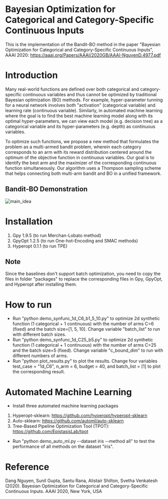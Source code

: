 # Bayesian Optimization for Categorical and Category-Specific Continuous Inputs
This is the implementation of the Bandit-BO method in the paper "Bayesian Optimization for Categorical and Category-Specific Continuous Inputs", AAAI 2020: https://aaai.org/Papers/AAAI/2020GB/AAAI-NguyenD.4977.pdf

# Introduction
Many real-world functions are defined over both categorical and category-specific continuous variables and thus cannot be optimized by traditional Bayesian optimization (BO) methods. For example, hyper-parameter tunning for a neural network involves both "activation" (categorical variable) and learning rate (continuous variable). Similarly, in automated machine learning where the goal is to find the best machine learning model along with its optimal hyper-parameters, we can view each model (e.g. decision tree) as a categorical variable and its hyper-parameters (e.g. depth) as continuous variables.

To optimize such functions, we propose a new method that formulates the problem as a multi-armed bandit problem, wherein each category corresponds to an arm with its reward distribution centered around the optimum of the objective function in continuous variables. Our goal is to identify the best arm and the maximizer of the corresponding continuous function simultaneously. Our algorithm uses a Thompson sampling scheme that helps connecting both multi-arm bandit and BO in a unified framework.

## Bandit-BO Demonstration
![main_idea](https://github.com/nphdang/Bandit-BO/blob/master/main_idea.jpg)

# Installation
1. Gpy 1.9.5 (to run Merchan-Lobato method)
2. GpyOpt 1.2.5 (to run One-hot-Encoding and SMAC methods)
3. Hyperopt 0.1.1 (to run TPE)
## Note 
Since the baselines don't support batch optimization, you need to copy the files in folder "packages" to replace the corresponding files in Gpy, GpyOpt, and Hyperopt after installing them.

# How to run
- Run "python demo_synfunc_1d_C6_b1_5_10.py" to optimize 2d synthetic function (1 categorical + 1 continuous) with the number of arms C=6 (fixed) and the batch size=[1, 5, 10]. Change variable "batch_list" to run with different batch sizes.
- Run "python demo_synfunc_1d_C25_b5.py" to optimize 2d synthetic function (1 categorical + 1 continuous) with the number of arms C=25 and the batch size=5 (fixed). Change variable "c_bound_dim" to run with different numbers of arms.
- Run "python plot_results.py" to plot the results. Change four variables test_case = "1d_C6", n_arm = 6, budget = 40, and batch_list = [1] to plot the corresponding result.

# Automated Machine Learning
- Install three automated machine learning packages
1. Hyperopt-sklearn: https://github.com/hyperopt/hyperopt-sklearn
2. Auto-sklearn: https://github.com/automl/auto-sklearn 
3. Tree-Based Pipeline Optimization Tool (TPOT): https://github.com/EpistasisLab/tpot
- Run "python demo_auto_ml.py --dataset iris --method all" to test the performance of all methods on the dataset "iris".

# Reference
Dang Nguyen, Sunil Gupta, Santu Rana, Alistair Shilton, Svetha Venkatesh (2020). Bayesian Optimization for Categorical and Category-Specific Continuous Inputs. AAAI 2020, New York, USA
